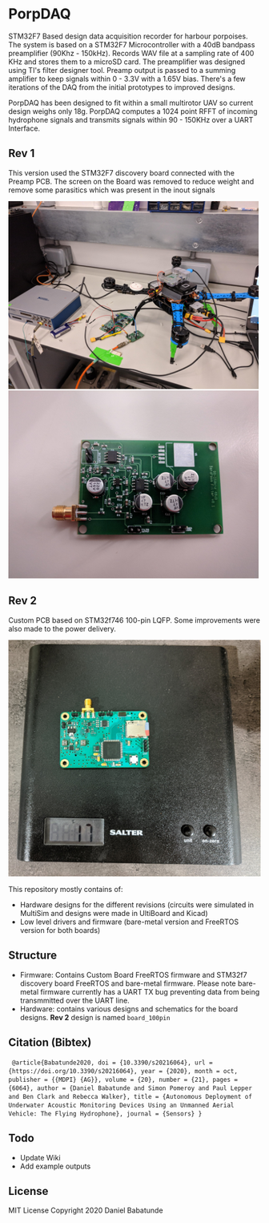 # PorpDAQ
STM32F7 Based design data acquisition recorder for harbour porpoises. The system is based on a STM32F7 Microcontroller with a 40dB bandpass preamplifier (90Khz - 150kHz). Records WAV file at a sampling rate of 400 KHz and stores them to a microSD card. The preamplifier was designed using TI's filter designer tool. Preamp output is passed to a summing amplifier to keep signals within 0 - 3.3V with a 1.65V bias. There's a few iterations of the DAQ from the initial prototypes to improved designs. 

PorpDAQ has been designed to fit within a small multirotor UAV so current design weighs only 18g. PorpDAQ computes a 1024 point RFFT of incoming hydrophone signals and transmits signals within 90 - 150KHz over a UART Interface. 

## Rev 1
This version used the STM32F7 discovery board connected with the Preamp PCB. The screen on the Board was removed to reduce weight and remove some parasitics which was present in the inout signals
<p float="left">
<img src="img/PorpDAQ_1.jpg" width = 500 />
<img src="img/PorpDAQ_2.jpg" width = 500 />
</p>

## Rev 2
Custom PCB based on STM32f746 100-pin LQFP. Some improvements were also made to the power delivery. 

<p align="center">
<img src="img/PorpDAQ_final.jpg" width = 600 />
</p>

This repository mostly contains of:
   - Hardware designs for the different revisions (circuits were simulated in MultiSim and designs were made in UltiBoard and Kicad)
   -  Low level drivers and firmware (bare-metal version and FreeRTOS version for both boards)

## Structure
 - Firmware: Contains Custom Board FreeRTOS firmware and STM32f7 discovery board FreeRTOS and bare-metal firmware. Please note bare-metal firmware currently has a UART TX bug preventing data from being transmmitted over the UART line.
 - Hardware: contains various designs and schematics for the board designs. **Rev 2** design is named `board_100pin`  

 ## Citation (Bibtex)

` @article{Babatunde2020,
  doi = {10.3390/s20216064},
  url = {https://doi.org/10.3390/s20216064},
  year = {2020},
  month = oct,
  publisher = {{MDPI} {AG}},
  volume = {20},
  number = {21},
  pages = {6064},
  author = {Daniel Babatunde and Simon Pomeroy and Paul Lepper and Ben Clark and Rebecca Walker},
  title = {Autonomous Deployment of Underwater Acoustic Monitoring Devices Using an Unmanned Aerial Vehicle: The Flying Hydrophone},
  journal = {Sensors}
}`

 ## Todo
 - Update Wiki
 - Add example outputs

## License
  MIT License Copyright 2020 Daniel Babatunde

